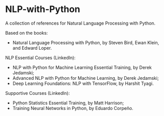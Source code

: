 # NLP-with-Python
A collection of references for Natural Language Processing with Python.

Based on the books:

* Natural Language Processing with Python, by Steven Bird, Ewan Klein, and Edward Loper.

NLP Essential Courses (LinkedIn):

* NLP with Python for Machine Learning Essential Training, by Derek Jedamski;
* Advanced NLP with Python for Machine Learning, by Derek Jedamski;
* Deep Learning Foundations: NLP with TensorFlow, by Harshit Tyagi.

Supportive Courses (LinkedIn):

* Python Statistics Essential Training, by Matt Harrison;
* Training Neural Networks in Python, by Eduardo Corpeño.
